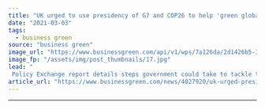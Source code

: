 ```yaml
---
title: "UK urged to use presidency of G7 and COP26 to help 'green global finance'"
date: "2021-03-03"
tags: 
  - business green
source: "business green"
image_url: "https://www.businessgreen.com/api/v1/wps/7a126da/2d1426b5-3f05-4553-8217-cd61af53a689/6/5761460337-cb0250c648-o-185x114.jpg"
image_fp: "/assets/img/post_thumbnails/17.jpg"
lead: "
 Policy Exchange report details steps government could take to tackle the environmental and climate risks plaguing the global financial system ..."
article_url: "https://www.businessgreen.com/news/4027920/uk-urged-presidency-g7-cop26-help-green-global-finance"
---
```


---
